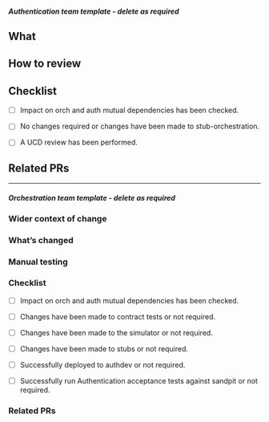 #### _Authentication team template - delete as required_

## What

<!-- Describe what you have changed and why -->

## How to review

<!-- Describe the steps required to review this PR.
For example:

1. Code Review
1. Deploy to sandpit with `./deploy-sandpit.sh -a`
1. Ensure that resources `x`, `y` and `z` were not changed
1. Visit [some url](https://some.sandpit.url/to/visit)
1. Log in
1. Ensure `x` message appears in a modal
-->

## Checklist

<!-- 🚨⚠️ Orchestration and Authentication mutual dependencies ⚠️ 🚨

Be careful when making changes to code in 'shared' components where each team has a copy.
Check with counterparts to see if changes need to be made in the other team's code.

In particular pay attention to classes representing Session data where changes need to be applied on both sides to avoid deserialization errors.
-->

- [ ] Impact on orch and auth mutual dependencies has been checked.

<!-- Changes required to stub-orchestration?

If the contract between Orch and Auth has changed then this may need to be reflected in updates to [stub-orchestration](https://github.com/govuk-one-login/authentication-stubs/tree/main/orchestration-stub)

-->

- [ ] No changes required or changes have been made to stub-orchestration.

<!-- UCD Review
When a new feature or front-end change goes live, ensure that a review of it has been performed by UCD. The review may have already taken place, but it is important to check that it did before going live.

Think about if the change you are making here will enable a change UCD should review (i.e. toggling a feature flag).

Contact UCD colleagues in the Authentication team to identify the best way to approach the review.

Delete this item if this PR does not need a UCD review.
-->

- [ ] A UCD review has been performed.

## Related PRs

<!-- Links to PRs in other repositories that are relevant to this PR.

This could be:
  - PRs that depend on this one
  - PRs this one depends on
  - If this work is being duplicated in other repos, other PRs
  - PRs which just provide context to this one.

Delete this section if not needed! -->

---

#### _Orchestration team template - delete as required_

### Wider context of change

<!-- Short explanation of why this change is required and how it fits into larger initiatives. For example:

As part of the max age initiative, Orch need to return the auth_time claim in the ID token to RPs. This is so that RPs can compare max_age, auth_time and the current time, to determine if the ID token is valid.
-->

### What’s changed

<!-- What’s changed in this PR. For example:

The auth_time claim is retrieved from the auth code exchange data store, and then added to all token responses (not just when the RP includes max age in the authorize request). Implementation is feature flagged and enabled in all envs except production. As this change is RP facing, it needs to be tested in integration and RPs made aware of the changes before releasing to production.
-->

### Manual testing

<!-- Describe the manual testing completed. For example:

Deployed to Orch dev and observed the following succesful test cases:
- max age not set, sign in 2FA journey, claims returned
- max age not set, no sign in journey, claims returned
- max age 0 forces reauthentication
- max age 1234 does not force reauthentication
- max age 5 forces reauthentication
- max age -3 fails with appropriate error message
- max age “abc” fails with appropriate error message
-->

### Checklist

<!-- Be careful when making changes to code in 'shared' components where each team has a copy.
Check with counterparts to see if changes need to be made in the other team's code.
In particular pay attention to classes representing Session data where changes need to be applied on both sides to avoid deserialization errors.
-->

- [ ] Impact on orch and auth mutual dependencies has been checked.

<!-- Changes required to contract tests?
If there are changes to the API interaction between Orchestration and other services, the contract tests may need updating
-->

- [ ] Changes have been made to contract tests or not required.

<!-- Changes required to the simulator?
If there are RP facing changes then this may need to be reflected in updates to [simulator](https://github.com/govuk-one-login/simulator).
-->

- [ ] Changes have been made to the simulator or not required.

<!-- Changes required to the stubs?
eg. RP / IPV / SPOT / Auth stub
-->

- [ ] Changes have been made to stubs or not required.

<!-- Deployed to authdev?
If this is a session split change, please check that it can be deployed to either authdev1 or authdev2. See [slack](https://gds.slack.com/archives/C060UE8NSP4/p1733137845652609).
-->

- [ ] Successfully deployed to authdev or not required.

<!-- Run Authentication acceptance tests against sandpit?
As Orch code reaches production faster than Auth code, if this change could affect Auth, please run [Authentication acceptance tests](https://github.com/govuk-one-login/authentication-acceptance-tests) against sandpit.
-->

- [ ] Successfully run Authentication acceptance tests against sandpit or not required.

### Related PRs

<!-- Links to PRs in other repositories that are relevant to this PR.

This could be:
  - PRs that depend on this one
  - PRs this one depends on
  - If this work is being duplicated in other repos, other PRs
  - PRs which just provide context to this one.

Delete this section if not needed! -->
